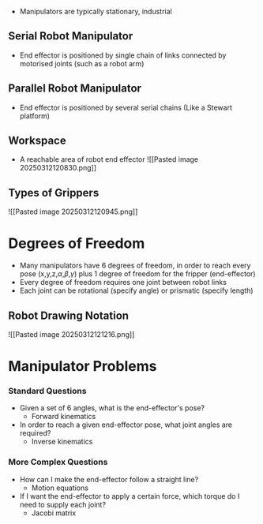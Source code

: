 - Manipulators are typically stationary, industrial
## Serial Robot Manipulator
- End effector is positioned by single chain of links connected by motorised joints (such as a robot arm)
## Parallel Robot Manipulator
- End effector is positioned by several serial chains (Like a Stewart platform)
## Workspace
- A reachable area of robot end effector
![[Pasted image 20250312120830.png]]

## Types of Grippers
![[Pasted image 20250312120945.png]]
# Degrees of Freedom
- Many manipulators have 6 degrees of freedom, in order to reach every pose (x,y,z,$\alpha$,$\beta$,$\gamma$) plus 1 degree of freedom for the fripper (end-effector)
- Every degree of freedom requires one joint between robot links
- Each joint can be rotational (specify angle) or prismatic (specify length)
## Robot Drawing Notation
![[Pasted image 20250312121216.png]]

# Manipulator Problems
### Standard Questions
- Given a set of 6 angles, what is the end-effector's pose?
	- Forward kinematics
- In order to reach a given end-effector pose, what joint angles are required?
	- Inverse kinematics
### More Complex Questions
- How can I make the end-effector follow a straight line?
	- Motion equations
- If I want the end-effector to apply a certain force, which torque do I need to supply each joint?
	- Jacobi matrix
